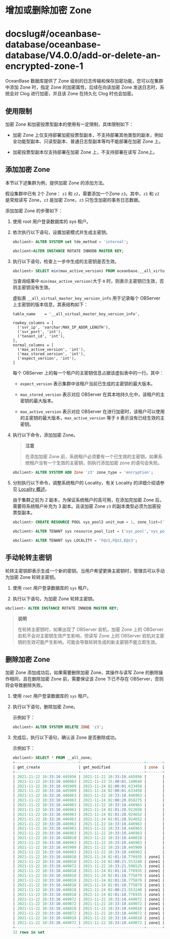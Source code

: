 # 增加或删除加密 Zone

# docslug#/oceanbase-database/oceanbase-database/V4.0.0/add-or-delete-an-encrypted-zone-1
OceanBase 数据库提供了 Zone 级别的日志传输和保存加密功能，您可以在集群中添加 Zone 时，指定 Zone 的加密属性，后续在向该加密 Zone 发送日志时，系统会对 Clog 进行加密，并且该 Zone 在持久化 Clog 时也会加密。

## 使用限制

加密 Zone 和加密投票型副本的使用有一定限制，具体限制如下：

* 加密 Zone 上仅支持部署加密投票型副本，不支持部署其他类型的副本，例如全功能型副本、只读型副本、普通日志型副本等均不能部署在加密 Zone 上。

* 加密投票型副本仅支持部署在加密 Zone 上，不支持部署在读写 Zone上。

## 添加加密 Zone

本节以下述集群为例，提供加密 Zone 的添加方法。

假设集群中已有 2个 Zone： `z1` 和 `z2`，需要添加一个Zone `z3`。其中，`z1` 和 `z2` 是常规读写 Zone，`z3` 是加密 Zone，`z3` 只包含加密的事务日志数据。

添加加密 Zone 的步骤如下：

1. 使用 root 用户登录数据库的 sys 租户。

2. 依次执行以下语句，设置加密模式并生成主密钥。

   ```sql
   obclient> ALTER SYSTEM set tde_method = 'internal';
   
   obclient>ALTER INSTANCE ROTATE INNODB MASTER KEY;
   ```

3. 执行以下语句，检查上一步中生成的主密钥是否生效。

   ```sql
   obclient> SELECT min(max_active_version) FROM oceanbase.__all_virtual_master_key_version_info WHERE tenant_id = 1;
   ```

   当查询结果中 `min(max_active_version)`大于 `0` 时，则表示主密钥已生效，否则主密钥没有生效。

   虚拟表 `__all_virtual_master_key_version_info` 用于记录每个 OBServer 上主密钥的版本信息，其表结构如下：

   ```code
   table_name    = '__all_virtual_master_key_version_info',
   
   rowkey_columns = [
     ('svr_ip', 'varchar:MAX_IP_ADDR_LENGTH'),
     ('svr_port', 'int'),
     ('tenant_id', 'int'),
   ],
   normal_columns = [
     ('max_active_version', 'int'),
     ('max_stored_version', 'int'),
     ('expect_version', 'int'),
   ]
   ```

   每个 OBServer 上的每一个租户的主密钥信息占据该虚拟表中的一行。其中：

   * `expect_version` 表示集群中该租户当前已生成的主密钥的最大版本。

   * `max_stored_version` 表示对应 OBServer 在其本地持久化中，该租户的主密钥的最大版本。

   * `max_active_version` 表示对应 OBServer 在进行加密时，该租户可以使用的主密钥的最大版本，`max_active_version` 等于 `0` 表示没有已经生效的主密钥。

4. 执行以下命令，添加加密 Zone。

   >**注意**
   >
   >在添加加密 Zone 前，系统租户必须要有一个已生效的主密钥，如果系统租户没有一个生效的主密钥，则执行添加加密 zone 的语句会失败。

   ```sql
   obclient> ALTER SYSTEM ADD Zone 'z3' zone_type = 'encryption';
   ```

5. 分别执行以下命令，调整系统租户的 Locality，有关 Locality 的详细介绍请参见 [Locality 概述](../../../7.distributed-storage-management/5.locality-management-1/1.locality-overview.md)。

   由于集群之前为 2 副本，为保证系统租户的高可用，在添加完加密 Zone 后，需要将系统租户补充为 3 副本。且该加密 Zone `z3` 的副本类型必须为加密投票型副本。

   ```sql
   obclient> CREATE RESOURCE POOL sys_pool2 unit_num = 1, zone_list=('z3'), unit='sys_unit_config';
   
   obclient> ALTER TENANT sys resource_pool_list = ('sys_pool','sys_pool2');
   
   obclient> ALTER TENANT sys LOCALITY = 'F@z1,F@z2,E@z3';
   ```

## 手动轮转主密钥

轮转主密钥即表示生成一个新的密钥。当用户希望更换主密钥时，管理员可以手动为加密 Zone 轮转主密钥。

1. 使用 `root` 用户登录数据库的 `sys` 租户。

2. 执行以下语句，为加密 Zone 轮转主密钥。

```sql
obclient> ALTER INSTANCE ROTATE INNODB MASTER KEY;
```

>**说明**
>
>在轮转主密钥时，如果出现了 OBServer 宕机，加密 Zone 上的 OBServer 宕机不会对主密钥生效产生影响，但读写 Zone 上的 OBServer 宕机对主密钥的生效可能产生影响，可能会导致轮转生成的新主密钥不能立即生效。

## 删除加密 Zone

加密 Zone 添加成功后，如果需要删除加密 Zone，其操作与读写 Zone 的删除操作相同，且在删除加密 Zone 前，需要保证该 Zone 下已不存在 OBServer，否则将会导致删除失败。

1. 使用 `root` 用户登录数据库的 `sys` 租户。

2. 执行以下语句，删除加密 Zone。

   示例如下：

   ```sql
   obclient> ALTER SYSTEM DELETE ZONE 'z3';
   ```

3. 完成后，执行以下语句，确认该 Zone 是否删除成功。

   示例如下：

   ```sql
   obclient> SELECT * FROM __all_zone;
   +----------------------------+----------------------------+-------+--------------------------+------------------+--------------+
   | gmt_create                 | gmt_modified               | zone  | name                     | value            | info         |
   +----------------------------+----------------------------+-------+--------------------------+------------------+--------------+
   | 2021-11-22 10:33:10.445956 | 2021-11-22 10:33:10.445956 |       | cluster                  |                0 | test321_0930 |
   | 2021-11-22 10:33:10.446963 | 2021-11-23 15:40:01.140640 |       | config_version           | 1637653201137839 |              |
   | 2021-11-22 10:33:10.445909 | 2021-11-24 02:00:01.633458 |       | frozen_time              | 1637690410847191 |              |
   | 2021-11-22 10:33:10.445909 | 2021-11-24 02:00:01.633458 |       | frozen_version           |                4 |              |
   | 2021-11-22 10:33:10.446963 | 2021-11-22 10:33:10.446963 |       | gc_schema_version        |                0 |              |
   | 2021-11-22 10:33:10.446963 | 2021-11-24 02:00:20.858275 |       | global_broadcast_version |                4 |              |
   | 2021-11-22 10:33:10.446963 | 2021-11-22 10:33:10.446963 |       | is_merge_error           |                0 |              |
   | 2021-11-22 10:33:10.446963 | 2021-11-24 02:01:28.922658 |       | last_merged_version      |                4 |              |
   | 2021-11-22 10:33:10.446963 | 2021-11-24 02:01:28.924652 |       | lease_info_version       | 1637690488921414 |              |
   | 2021-11-22 10:33:10.446963 | 2021-11-24 02:01:28.924652 |       | merge_status             |                0 | IDLE         |
   | 2021-11-22 10:33:10.446963 | 2021-11-22 10:33:10.446963 |       | privilege_version        |                0 |              |
   | 2021-11-22 10:33:10.446963 | 2021-11-22 10:33:10.446963 |       | proposal_frozen_version  |                1 |              |
   | 2021-11-22 10:33:10.446963 | 2021-11-22 10:33:10.446963 |       | snapshot_gc_ts           |                0 |              |
   | 2021-11-22 10:33:10.448018 | 2021-11-22 10:33:10.448018 |       | storage_format_version   |                4 |              |
   | 2021-11-22 10:33:10.446963 | 2021-11-22 10:33:10.446963 |       | time_zone_info_version   |                0 |              |
   | 2021-11-22 10:33:10.445909 | 2021-11-22 10:33:10.445909 |       | try_frozen_version       |                1 |              |
   | 2021-11-22 10:33:10.446963 | 2021-11-22 10:33:10.446963 |       | warm_up_start_time       |                0 |              |
   | 2021-11-22 10:33:10.448018 | 2021-11-24 02:01:18.776935 | zone1 | all_merged_version       |                4 |              |
   | 2021-11-22 10:33:10.448018 | 2021-11-24 02:00:21.553240 | zone1 | broadcast_version        |                4 |              |
   | 2021-11-22 10:33:10.449072 | 2021-11-22 10:33:21.596525 | zone1 | idc                      |                0 | HZ0          |
   | 2021-11-22 10:33:10.448018 | 2021-11-24 02:01:18.776935 | zone1 | is_merge_timeout         |                0 |              |
   | 2021-11-22 10:33:10.448018 | 2021-11-24 02:01:18.775879 | zone1 | is_merging               |                0 |              |
   | 2021-11-22 10:33:10.448018 | 2021-11-24 02:01:18.775879 | zone1 | last_merged_time         | 1637690478775672 |              |
   | 2021-11-22 10:33:10.448018 | 2021-11-24 02:01:18.775879 | zone1 | last_merged_version      |                4 |              |
   | 2021-11-22 10:33:10.448018 | 2021-11-24 02:00:21.553240 | zone1 | merge_start_time         | 1637690421552453 |              |
   | 2021-11-22 10:33:10.448018 | 2021-11-24 02:01:18.776935 | zone1 | merge_status             |                0 | IDLE         |
   | 2021-11-22 10:33:10.449072 | 2021-11-22 10:33:10.449072 | zone1 | recovery_status          |                0 | NORMAL       |
   | 2021-11-22 10:33:10.449072 | 2021-11-22 10:33:10.449072 | zone1 | region                   |                0 | HANGZHOU     |
   | 2021-11-22 10:33:10.448018 | 2021-11-22 10:33:10.448018 | zone1 | status                   |                2 | ACTIVE       |
   | 2021-11-22 10:33:10.449072 | 2021-11-22 10:33:10.449072 | zone1 | storage_type             |                0 | LOCAL        |
   | 2021-11-22 10:33:10.448018 | 2021-11-22 10:33:10.448018 | zone1 | suspend_merging          |                0 |              |
   | 2021-11-22 10:33:10.449072 | 2021-11-22 10:33:10.449072 | zone1 | zone_type                |                0 | ReadWrite    |
   +----------------------------+----------------------------+-------+--------------------------+------------------+--------------+
   32 rows in set
   ```
